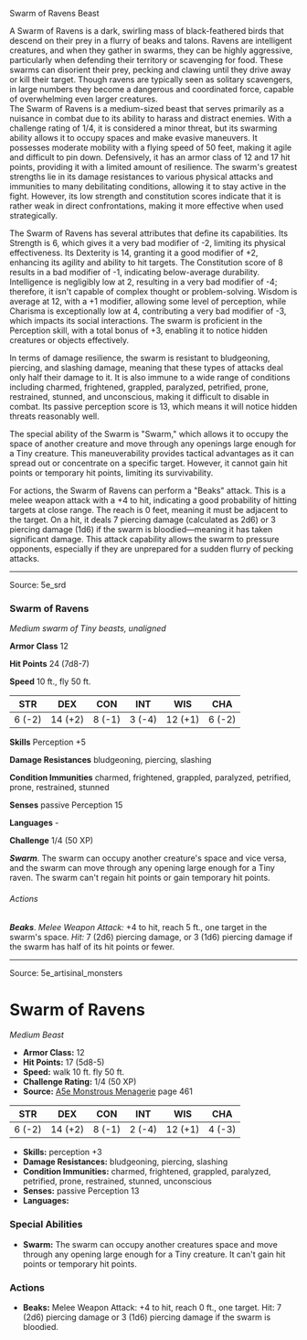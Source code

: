 <MonsterName/>Swarm of Ravens</MonsterName>
<CreatureType/>Beast</CreatureType>

<summary>A Swarm of Ravens is a dark, swirling mass of black-feathered birds that descend on their prey in a flurry of beaks and talons. Ravens are intelligent creatures, and when they gather in swarms, they can be highly aggressive, particularly when defending their territory or scavenging for food. These swarms can disorient their prey, pecking and clawing until they drive away or kill their target. Though ravens are typically seen as solitary scavengers, in large numbers they become a dangerous and coordinated force, capable of overwhelming even larger creatures.</summary>

<summary>The Swarm of Ravens is a medium-sized beast that serves primarily as a nuisance in combat due to its ability to harass and distract enemies. With a challenge rating of 1/4, it is considered a minor threat, but its swarming ability allows it to occupy spaces and make evasive maneuvers. It possesses moderate mobility with a flying speed of 50 feet, making it agile and difficult to pin down. Defensively, it has an armor class of 12 and 17 hit points, providing it with a limited amount of resilience. The swarm's greatest strengths lie in its damage resistances to various physical attacks and immunities to many debilitating conditions, allowing it to stay active in the fight. However, its low strength and constitution scores indicate that it is rather weak in direct confrontations, making it more effective when used strategically.</summary>

<detail>

The Swarm of Ravens has several attributes that define its capabilities. Its Strength is 6, which gives it a very bad modifier of -2, limiting its physical effectiveness. Its Dexterity is 14, granting it a good modifier of +2, enhancing its agility and ability to hit targets. The Constitution score of 8 results in a bad modifier of -1, indicating below-average durability. Intelligence is negligibly low at 2, resulting in a very bad modifier of -4; therefore, it isn't capable of complex thought or problem-solving. Wisdom is average at 12, with a +1 modifier, allowing some level of perception, while Charisma is exceptionally low at 4, contributing a very bad modifier of -3, which impacts its social interactions. The swarm is proficient in the Perception skill, with a total bonus of +3, enabling it to notice hidden creatures or objects effectively.

In terms of damage resilience, the swarm is resistant to bludgeoning, piercing, and slashing damage, meaning that these types of attacks deal only half their damage to it. It is also immune to a wide range of conditions including charmed, frightened, grappled, paralyzed, petrified, prone, restrained, stunned, and unconscious, making it difficult to disable in combat. Its passive perception score is 13, which means it will notice hidden threats reasonably well.

The special ability of the Swarm is "Swarm," which allows it to occupy the space of another creature and move through any openings large enough for a Tiny creature. This maneuverability provides tactical advantages as it can spread out or concentrate on a specific target. However, it cannot gain hit points or temporary hit points, limiting its survivability.

For actions, the Swarm of Ravens can perform a "Beaks" attack. This is a melee weapon attack with a +4 to hit, indicating a good probability of hitting targets at close range. The reach is 0 feet, meaning it must be adjacent to the target. On a hit, it deals 7 piercing damage (calculated as 2d6) or 3 piercing damage (1d6) if the swarm is bloodied—meaning it has taken significant damage. This attack capability allows the swarm to pressure opponents, especially if they are unprepared for a sudden flurry of pecking attacks.</detail>



---

Source: 5e_srd

### Swarm of Ravens

*Medium swarm of Tiny beasts, unaligned*

**Armor Class** 12

**Hit Points** 24 (7d8-7)

**Speed** 10 ft., fly 50 ft.

| STR    | DEX     | CON    | INT    | WIS     | CHA    |
|--------|---------|--------|--------|---------|--------|
| 6 (-2) | 14 (+2) | 8 (-1) | 3 (-4) | 12 (+1) | 6 (-2) |

**Skills** Perception +5

**Damage Resistances** bludgeoning, piercing, slashing

**Condition Immunities** charmed, frightened, grappled, paralyzed, petrified, prone, restrained, stunned

**Senses** passive Perception 15

**Languages** -

**Challenge** 1/4 (50 XP)

***Swarm***. The swarm can occupy another creature's space and vice versa, and the swarm can move through any opening large enough for a Tiny raven. The swarm can't regain hit points or gain temporary hit points.

###### Actions

***Beaks***. *Melee Weapon Attack:* +4 to hit, reach 5 ft., one target in the swarm's space. *Hit:* 7 (2d6) piercing damage, or 3 (1d6) piercing damage if the swarm has half of its hit points or fewer.



---

Source: 5e_artisinal_monsters

# Swarm of Ravens

*Medium* *Beast*

- **Armor Class:** 12
- **Hit Points:** 17 (5d8-5)
- **Speed:** walk 10 ft. fly 50 ft.
- **Challenge Rating:** 1/4 (50 XP)
- **Source:** [A5e Monstrous Menagerie](https://enpublishingrpg.com/products/level-up-monstrous-menagerie-a5e) page 461

| STR | DEX | CON | INT | WIS | CHA |
| --- | --- | --- | --- | --- | --- |
| 6 (-2) | 14 (+2) | 8 (-1) | 2 (-4) | 12 (+1) | 4 (-3) |

- **Skills:** perception +3
- **Damage Resistances:** bludgeoning, piercing, slashing
- **Condition Immunities:** charmed, frightened, grappled, paralyzed, petrified, prone, restrained, stunned, unconscious
- **Senses:** passive Perception 13
- **Languages:** 

### Special Abilities

- **Swarm:** The swarm can occupy another creatures space and move through any opening large enough for a Tiny creature. It can't gain hit points or temporary hit points.

### Actions

- **Beaks:** Melee Weapon Attack: +4 to hit, reach 0 ft., one target. Hit: 7 (2d6) piercing damage  or 3 (1d6) piercing damage if the swarm is bloodied.




